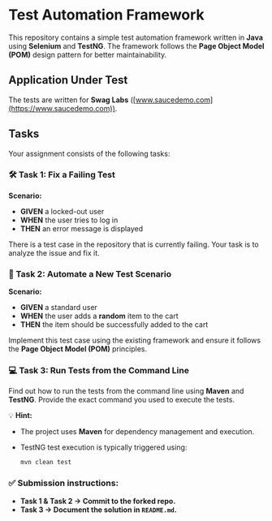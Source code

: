 # Test Automation Framework  

This repository contains a simple test automation framework written in **Java** using **Selenium** and **TestNG**. The framework follows the **Page Object Model (POM)** design pattern for better maintainability.  

## Application Under Test  
The tests are written for **Swag Labs** ([www.saucedemo.com](https://www.saucedemo.com)).  

## Tasks  
Your assignment consists of the following tasks:  

### 🛠 Task 1: Fix a Failing Test  
**Scenario:**  
- **GIVEN** a locked-out user  
- **WHEN** the user tries to log in  
- **THEN** an error message is displayed  

There is a test case in the repository that is currently failing. Your task is to analyze the issue and fix it.  

### 📝 Task 2: Automate a New Test Scenario  
**Scenario:**  
- **GIVEN** a standard user  
- **WHEN** the user adds a **random** item to the cart  
- **THEN** the item should be successfully added to the cart  

Implement this test case using the existing framework and ensure it follows the **Page Object Model (POM)** principles.  

### 💻 Task 3: Run Tests from the Command Line  
Find out how to run the tests from the command line using **Maven** and **TestNG**. Provide the exact command you used to execute the tests.  

💡 **Hint:**  
- The project uses **Maven** for dependency management and execution.  
- TestNG test execution is typically triggered using:  

  ```sh
  mvn clean test

### ✅ Submission instructions:  
- **Task 1 & Task 2 → Commit to the forked repo.**  
- **Task 3 → Document the solution in `README.md`.**  
